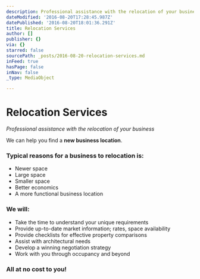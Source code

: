 ```yaml
---
description: Professional assistance with the relocation of your business
dateModified: '2016-08-20T17:28:45.987Z'
datePublished: '2016-08-20T18:01:36.291Z'
title: Relocation Services
author: []
publisher: {}
via: {}
starred: false
sourcePath: _posts/2016-08-20-relocation-services.md
inFeed: true
hasPage: false
inNav: false
_type: MediaObject

---
```

# Relocation Services

_Professional assistance with the relocation of your business_

We can help you find a **new business location**.

### Typical reasons for a business to relocation is:

* Newer space
* Large space
* Smaller space
* Better economics
* A more functional business location

### We will:

* Take the time to understand your unique requirements
* Provide up-to-date market information; rates, space availability
* Provide checklists for effective property comparisons
* Assist with architectural needs
* Develop a winning negotiation strategy
* Work with you through occupancy and beyond

### All at no cost to you!